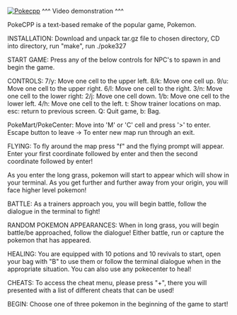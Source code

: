 [![Pokecpp](http://img.youtube.com/vi/uRbXCi97udc/0.jpg)](http://www.youtube.com/watch?v=uRbXCi97udc "PokeCPP") 
^^^ Video demonstration ^^^

PokeCPP is a text-based remake of the popular game, Pokemon.

INSTALLATION: Download and unpack tar.gz file to chosen directory, CD into directory, run "make", run ./poke327

START GAME: Press any of the below controls for NPC's to spawn in and begin the game.

CONTROLS: 7/y: Move one cell to the upper left. 8/k: Move one cell up. 9/u: Move one cell to the upper right. 6/l: Move one cell to the right. 3/n: Move one cell to the lower right: 2/j: Move one cell down. 1/b: Move one cell to the lower left. 4/h: Move one cell to the left. t: Show trainer locations on map. esc: return to previous screen. Q: Quit game, b: Bag.

PokeMart/PokeCenter: Move into 'M' or 'C' cell and press '>' to enter. Escape button to leave -> To enter new map run through an exit.

FLYING: To fly around the map press "f" and the flying prompt will appear. Enter your first coordinate followed by enter and then the second coordinate followed by enter!

As you enter the long grass, pokemon will start to appear which will show in your terminal. As you get further and further away from your origin, you will face higher level pokemon!

BATTLE: As a trainers approach you, you will begin battle, follow the dialogue in the terminal to fight!

RANDOM POKEMON APPEARANCES: When in long grass, you will begin battle/be approached, follow the dialogue! Either battle, run or capture the pokemon that has appeared.

HEALING: You are equipped with 10 potions and 10 revivals to start, open your bag with "B" to use them or follow the terminal dialogue when in the appropriate situation. You can also use any pokecenter to heal!

CHEATS: To access the cheat menu, please press "+", there you will presented with a list of different cheats that can be used!

BEGIN: Choose one of three pokemon in the beginning of the game to start!
